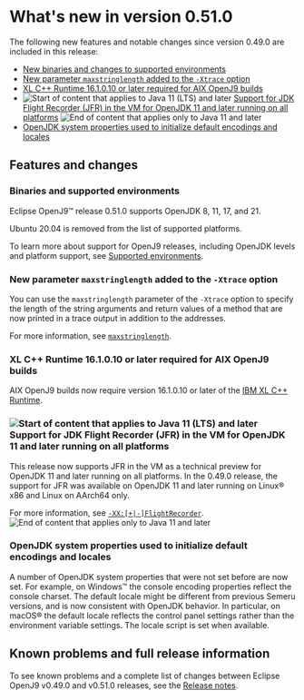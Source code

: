 <!--
* Copyright (c) 2017, 2025 IBM Corp. and others
*
* This program and the accompanying materials are made
* available under the terms of the Eclipse Public License 2.0
* which accompanies this distribution and is available at
* https://www.eclipse.org/legal/epl-2.0/ or the Apache
* License, Version 2.0 which accompanies this distribution and
* is available at https://www.apache.org/licenses/LICENSE-2.0.
*
* This Source Code may also be made available under the
* following Secondary Licenses when the conditions for such
* availability set forth in the Eclipse Public License, v. 2.0
* are satisfied: GNU General Public License, version 2 with
* the GNU Classpath Exception [1] and GNU General Public
* License, version 2 with the OpenJDK Assembly Exception [2].
*
* [1] https://www.gnu.org/software/classpath/license.html
* [2] https://openjdk.org/legal/assembly-exception.html
*
* SPDX-License-Identifier: EPL-2.0 OR Apache-2.0 OR GPL-2.0-only WITH Classpath-exception-2.0 OR GPL-2.0-only WITH OpenJDK-assembly-exception-1.0
-->

# What's new in version 0.51.0

The following new features and notable changes since version 0.49.0 are included in this release:

- [New binaries and changes to supported environments](#binaries-and-supported-environments)
- [New parameter `maxstringlength` added to the `-Xtrace` option](#new-parameter-maxstringlength-added-to-the-xtrace-option)
- [XL C++ Runtime 16.1.0.10 or later required for AIX OpenJ9 builds](#xl-c-runtime-161010-or-later-required-for-aix-openj9-builds)
- ![Start of content that applies to Java 11 (LTS) and later](cr/java11plus.png) [Support for JDK Flight Recorder (JFR) in the VM for OpenJDK 11 and later running on all platforms](#support-for-jdk-flight-recorder-jfr-in-the-vm-for-openjdk-11-and-later-running-on-all-platforms) ![End of content that applies only to Java 11 and later](cr/java_close.png)
- [OpenJDK system properties used to initialize default encodings and locales](#openjdk-system-properties-used-to-initialize-default-encodings-and-locales)
<!--Release 0.50.0 cancelled- ![Start of content that applies to Java 24 and later](cr/java24plus.png) [New JDK 24 features](#new-jdk-24-features) ![End of content that applies to Java 24 and later](cr/java_close.png)-->

## Features and changes

### Binaries and supported environments

Eclipse OpenJ9&trade; release 0.51.0 supports OpenJDK 8, 11, 17, and 21.

Ubuntu 20.04 is removed from the list of supported platforms.

To learn more about support for OpenJ9 releases, including OpenJDK levels and platform support, see [Supported environments](openj9_support.md).

### New parameter `maxstringlength` added to the `-Xtrace` option

You can use the `maxstringlength` parameter of the `-Xtrace` option to specify the length of the string arguments and return values of a method that are now printed in a trace output in addition to the addresses.

For more information, see [`maxstringlength`](xtrace.md#maxstringlength).

### XL C++ Runtime 16.1.0.10 or later required for AIX OpenJ9 builds

AIX OpenJ9 builds now require version 16.1.0.10 or later of the [IBM XL C++ Runtime](https://www.ibm.com/support/pages/fix-list-xl-cc-runtime-aix#161X).

### ![Start of content that applies to Java 11 (LTS) and later](cr/java11plus.png) Support for JDK Flight Recorder (JFR) in the VM for OpenJDK 11 and later running on all platforms

This release now supports JFR in the VM as a technical preview for OpenJDK 11 and later running on all platforms. In the 0.49.0 release, the support for JFR was available on OpenJDK 11 and later running on Linux&reg; x86 and Linux on AArch64 only.

For more information, see [`-XX:[+|-]FlightRecorder`](xxflightrecorder.md).  ![End of content that applies only to Java 11 and later](cr/java_close.png)

### OpenJDK system properties used to initialize default encodings and locales

A number of OpenJDK system properties that were not set before are now set. For example, on Windows&trade; the console encoding properties reflect the console charset. The default locale might be different from previous Semeru versions, and is now consistent with OpenJDK behavior. In particular, on macOS&reg; the default locale reflects the control panel settings rather than the environment variable settings. The locale script is set when available.

<!--0.50.0 release cancelled ### ![Start of content that applies to Java 24 and later](cr/java24plus.png) New JDK 24 features

The following features are supported by OpenJ9:

- [JEP 472](https://openjdk.java.net/jeps/472): Prepare to Restrict the Use of JNI
- [JEP 486](https://openjdk.java.net/jeps/486): Permanently Disable the Security Manager
- [JEP 491](https://openjdk.java.net/jeps/491): Synchronize Virtual Threads without Pinning

The following features are implemented in OpenJDK and available in any build of OpenJDK 24 with OpenJ9:

- [JEP 478](https://openjdk.java.net/jeps/478): Key Derivation Function API (Preview)
- [JEP 484](https://openjdk.java.net/jeps/484): Class-File API
- [JEP 485](https://openjdk.java.net/jeps/485): Stream Gatherers
- [JEP 487](https://openjdk.java.net/jeps/487): Scoped Values (Fourth Preview)
- [JEP 488](https://openjdk.java.net/jeps/488): Primitive Types in Patterns, instanceof, and switch (Second Preview)
- [JEP 489](https://openjdk.java.net/jeps/489): Vector API (Ninth Incubator)
- [JEP 492](https://openjdk.java.net/jeps/492): Flexible Constructor Bodies (Third Preview)
- [JEP 493](https://openjdk.java.net/jeps/493): Linking Run-Time Images without JMODs
- [JEP 494](https://openjdk.java.net/jeps/494): Module Import Declarations (Second Preview)
- [JEP 495](https://openjdk.java.net/jeps/495): Simple Source Files and Instance Main Methods (Fourth Preview)
- [JEP 496](https://openjdk.java.net/jeps/496): Quantum-Resistant Module-Lattice-Based Key Encapsulation Mechanism
- [JEP 497](https://openjdk.java.net/jeps/497): Quantum-Resistant Module-Lattice-Based Digital Signature Algorithm
- [JEP 498](https://openjdk.java.net/jeps/498): Warn upon Use of Memory-Access Methods in sun.misc.Unsafe
- [JEP 499](https://openjdk.java.net/jeps/499): Structured Concurrency (Fourth Preview)

You can find the full list of features for JDK 24 at the [OpenJDK project](https://openjdk.org/projects/jdk/24/).
Any remaining features that are listed either do not apply to OpenJ9 or are not implemented and hence not applicable to OpenJ9 in this release. ![End of content that applies to Java 24 and later](cr/java_close.png)
-->
## Known problems and full release information

To see known problems and a complete list of changes between Eclipse OpenJ9 v0.49.0 and v0.51.0 releases, see the [Release notes](https://github.com/eclipse-openj9/openj9/blob/master/doc/release-notes/0.51/0.51.md).

<!-- ==== END OF TOPIC ==== version0.51.md ==== -->

